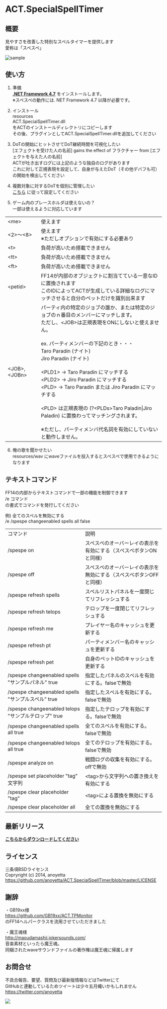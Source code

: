 ACT.SpecialSpellTimer
=====================

概要
-------------
見やすさを改善した特別なスペルタイマーを提供します  
愛称は「スペスペ」  
  
![sample](https://raw.githubusercontent.com/anoyetta/ACT.SpecialSpellTimer/master/sample.png)  

使い方
--------------
1) 準備  
**[.NET Framework 4.7](https://www.microsoft.com/en-us/download/details.aspx?id=55170)** をインストールします。  
※スペスペの動作には. NET Framework 4.7 以降が必要です。  

2) インストール  
resources  
ACT.SpecialSpellTimer.dll  
をACTのインストールディレクトリにコピーします  
その後、プラグインとしてACT.SpecialSpellTimer.dllを追加してください  
  
3) DoTの開始にヒットさせてDoT継続時間を可視化したい  
[エフェクトを受けた人の名前] gains the effect of フラクチャー from [エフェクトを与えた人の名前]  
ACTが吐き出すログには上記のような独自のログがあります  
これに対して正規表現を設定して、自身が与えたDoT（その他デバフも可）の開始を検出してください  
  
4) 複数対象に対するDoTを個別に管理したい  
[こちら](https://github.com/anoyetta/ACT.SpecialSpellTimer/releases/tag/v1.15.1) に従って設定してください  

5) ゲーム内のプレースホルダは使えないの？  
一部は使えるように対応しています  
<table>
<tr>
<td>&lt;me&gt;</td>
<td>使えます</td>
</tr>

<tr>
<td>&lt;2&gt;～&lt;8&gt;</td>
<td>
使えます<br />
※ただしオプションで有効にする必要あり
</td>
</tr>

<tr>
<td>&lt;t&gt;</td>
<td>負荷が高いため搭載できません</td>
</tr>

<tr>
<td>&lt;tt&gt;</td>
<td>負荷が高いため搭載できません</td>
</tr>

<tr>
<td>&lt;ft&gt;</td>
<td>負荷が高いため搭載できません</td>
</tr>

<tr>
<td>&lt;petid&gt;</td>
<td>
FF14が内部のオブジェクトに割当てている一意なIDに置換されます<br />
このIDによってACTが生成している詳細なログにマッチさせると自分のペットだけを識別出来ます
</td>
</tr>

<tr>
<td>&lt;JOB&gt;, &lt;JOBn&gt;</td>
<td>
パーティ内の特定のジョブの誰か、または特定のジョブのｎ番目のメンバーにマッチします。<br />
ただし、&lt;JOB&gt;は正規表現をONにしないと使えません。<br />
<br />
ex. パーティメンバーの下記のとき・・・<br />
Taro Paradin (ナイト)<br />
Jiro Paradin (ナイト)<br />
<br />
&lt;PLD1&gt; → Taro Paradin にマッチする<br />
&lt;PLD2&gt; → Jiro Paradin にマッチする<br />
&lt;PLD&gt; → Taro Paradin または Jiro Paradin にマッチする<br />
<br />
&lt;PLD&gt; は正規表現の (?&lt;PLDs&gt;Taro Paladin|Jiro Paladin) に置換わってマッチングされます。<br />
<br />
※ただし、パーティメンバ代名詞を有効にしていないと動作しません。<br />
</td>
</tr>
</table>
  
6) 俺の歌を聞かせたい    
resources/wav にwaveファイルを投入するとスペスペで使用できるようになります  

テキストコマンド
--------------
FF14の内部からテキストコマンドで一部の機能を制御できます  
/e コマンド  
の書式でコマンドを発行してください  

例) 全てのスペルを無効にする  
/e /spespe changeenabled spells all false  
  
<table>
<tr>
<td>コマンド</td><td>説明</td>
</tr>

<tr>
<td>/spespe on</td>
<td>スペスペのオーバーレイの表示を有効にする（スペスペボタンONと同様）</td>
</tr>

<tr>
<td>/spespe off</td>
<td>スペスペのオーバーレイの表示を無効にする（スペスペボタンOFFと同様）</td>
</tr>

<tr>
<td>/spespe refresh spells</td>
<td>スペルリストパネルを一度閉じてリフレッシュする</td>
</tr>

<tr>
<td>/spespe refresh telops</td>
<td>テロップを一度閉じてリフレッシュする</td>
</tr>

<tr>
<td>/spespe refresh me</td>
<td>プレイヤー名のキャッシュを更新する</td>
</tr>

<tr>
<td>/spespe refresh pt</td>
<td>パーティメンバー名のキャッシュを更新する</td>
</tr>

<tr>
<td>/spespe refresh pet</td>
<td>自身のペットIDのキャッシュを更新する</td>
</tr>

<tr>
<td>/spespe changeenabled spells "サンプルパネル" true</td>
<td>指定したパネルのスペルを有効にする。falseで無効</td>
</tr>

<tr>
<td>/spespe changeenabled spells "サンプルスペル" true</td>
<td>指定したスペルを有効にする。falseで無効</td>
</tr>

<tr>
<td>/spespe changeenabled telops "サンプルテロップ" true</td>
<td>指定したテロップを有効にする。falseで無効</td>
</tr>

<tr>
<td>/spespe changeenabled spells all true</td>
<td>全てのスペルを有効にする。falseで無効</td>
</tr>

<tr>
<td>/spespe changeenabled telops all true</td>
<td>全てのテロップを有効にする。falseで無効</td>
</tr>

<tr>
<td>/spespe analyze on</td>
<td>戦闘ログの収集を有効にする。offで無効</td>
</tr>

<tr>
<td>/spespe set placeholder "tag" 文字列</td>
<td>&lt;tag&gt;から文字列への置き換えを有効にする</td>
</tr>

<tr>
<td>/spespe clear placeholder "tag"</td>
<td>&lt;tag&gt;による置換を無効にする</td>
</tr>

<tr>
<td>/spespe clear placeholder all</td>
<td>全ての置換を無効にする</td>
</tr>

</table>
  
  
    
最新リリース
--------------
**[こちらからダウンロードしてください](https://github.com/anoyetta/ACT.SpecialSpellTimer/releases/latest)**  
  
  
ライセンス
--------------
三条項BSDライセンス  
Copryright (c) 2014, anoyetta  
https://github.com/anoyetta/ACT.SpecialSpellTimer/blob/master/LICENSE  
  
  
謝辞
--------------
・GB19xx様  
https://github.com/GB19xx/ACT.TPMonitor  
のFF14ヘルパークラスを流用させていただきました  

・魔王魂様  
http://maoudamashii.jokersounds.com/  
音楽素材といったら魔王魂。  
同梱されたwaveサウンドファイルの著作権は魔王魂に帰属します  
  
  
お問合せ
--------------
不具合報告、要望、質問及び最新版情報などはTwitterにて  
GitHubと連動しているためツイートは少々五月蠅いかもしれません  
https://twitter.com/anoyetta  


<a href="https://github.com/anoyetta/ACT.SpecialSpellTimer">
  <img src="https://ga-beacon.appspot.com/UA-58705151-2/https://github.com/anoyetta/ACT.SpecialSpellTimer?pixel"/>
</a>

